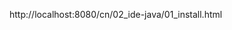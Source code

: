 [](http://localhost:8080/cn/01_ide-cpp/01_install.html)

http://localhost:8080/cn/02_ide-java/01_install.html
[](http://localhost:8080/cn/05_ide-rust/01_install.html)